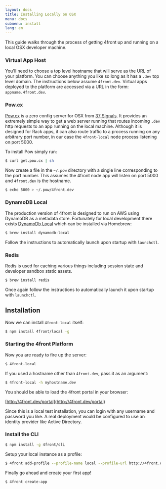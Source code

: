 ```yaml
---
layout: docs
title: Installing Locally on OSX
menu: docs
submenu: install
lang: en
---
```


This guide walks through the process of getting 4front up and running on a local OSX developer machine.

### Virtual App Host
You'll need to choose a top level hostname that will serve as the URL of your platform. You can choose anything you like so long as it has a `.dev` top level domain. The instructions below assume `4front.dev`. Virtual apps deployed to the platform are accessed via a URL in the form: `appname.4front.dev`.

### Pow.cx
[Pow.cx](http://pow.cx/) is a zero config server for OSX from [37 Signals](https://37signals.com/). It provides an extremely simple way to get a web server running that routes incoming `.dev` http requests to an app running on the local machine. Although it is designed for Rack apps, it can also route traffic to a process running on any arbitrary port number, in our case the `4front-local` node process listening on port 5000.

To install Pow simply run:

~~~sh
$ curl get.pow.cx | sh
~~~

Now create a file in the `~/.pow` directory with a single line corresponding to the port number. This assumes the 4front node app will listen on port 5000 and `4front.dev` is the hostname.

~~~sh
$ echo 5000 > ~/.pow/4front.dev
~~~

### DynamoDB Local
The production version of 4front is designed to run on AWS using DynamoDB as a metadata store. Fortunately for local development there exists [DynamoDb Local](http://docs.aws.amazon.com/amazondynamodb/latest/developerguide/Tools.DynamoDBLocal.html) which can be installed via Homebrew:

~~~sh
$ brew install dynamodb-local
~~~

Follow the instructions to automatically launch upon startup with `launchctl`.

### Redis

Redis is used for caching various things including session state and developer sandbox static assets.

~~~sh
$ brew install redis
~~~

Once again follow the instructions to automatically launch it upon startup with `launchctl`.

## Installation
Now we can install `4front-local` itself:

~~~sh
$ npm install 4front/local -g
~~~

<a id="starting-4front-platform"></a>

### Starting the 4front Platform

Now you are ready to fire up the server:

~~~sh
$ 4front-local
~~~

If you used a hostname other than `4front.dev`, pass it as an argument:

~~~sh
$ 4front-local -h myhostname.dev
~~~

You should be able to load the 4front portal in your browser:

[http://4front.dev/portal](http://4front.dev/portal)

Since this is a local test installation, you can login with any username and password you like. A real deployment would be configured to use  an identity provider like Active Directory.

### Install the CLI

~~~sh
$ npm install -g 4front/cli
~~~

Setup your local instance as a profile:

~~~sh
$ 4front add-profile --profile-name local --profile-url http://4front.dev
~~~

Finally go ahead and create your first app!

~~~sh
$ 4front create-app
~~~
